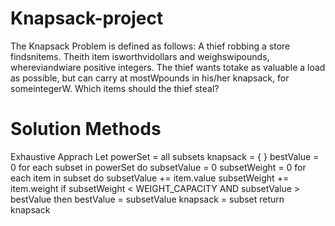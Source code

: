 # Knapsack-project
The Knapsack Problem is defined as follows:  A thief robbing a store findsnitems.  Theith item isworthvidollars and weighswipounds, whereviandwiare positive integers.  The thief wants totake as valuable a load as possible, but can carry at mostWpounds in his/her knapsack, for someintegerW.  Which items should the thief steal?

# Solution Methods
Exhaustive Apprach
  Let powerSet = all subsets
  knapsack = { } 
  bestValue = 0
  for each subset in powerSet do
    subsetValue = 0
    subsetWeight = 0
    for each item in subset do
      subsetValue += item.value
      subsetWeight += item.weight
    if subsetWeight < WEIGHT_CAPACITY AND subsetValue > bestValue then
      bestValue = subsetValue
      knapsack = subset
  return knapsack
